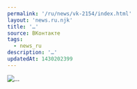 ```yaml
---
permalink: '/ru/news/vk-2154/index.html'
layout: 'news.ru.njk'
title: '…'
source: ВКонтакте
tags:
  - news_ru
description: '…'
updatedAt: 1430202399
---
```

![…](https://sun9-62.userapi.com/impf/c624630/v624630303/30bd0/Iq0UawHJ8ZM.jpg?size=720x960&quality=96&proxy=1&sign=d54e2c6986e60bf2690790fdb914667b&c_uniq_tag=Dhfnu3_HaFAtpZ94--0v0gANer8qvkCAqccOclnQCdU&type=album)

